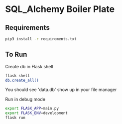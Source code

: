 # SQL_Alchemy Boiler Plate

## Requirements
```bash
pip3 install -r requirements.txt
```

## To Run
Create db in Flask shell
```bash
flask shell
db.create_all()
```
You should see 'data.db' show up in your file manager

Run in debug mode
```bash
export FLASK_APP=main.py
export FLASK_ENV=development
flask run
```
